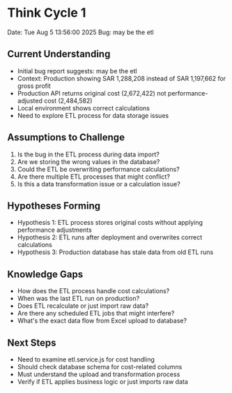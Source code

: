 # Think Cycle 1
Date: Tue Aug 5 13:56:00 2025
Bug: may be the etl

## Current Understanding
- Initial bug report suggests: may be the etl
- Context: Production showing SAR 1,288,208 instead of SAR 1,197,662 for gross profit
- Production API returns original cost (2,672,422) not performance-adjusted cost (2,484,582)
- Local environment shows correct calculations
- Need to explore ETL process for data storage issues

## Assumptions to Challenge
1. Is the bug in the ETL process during data import?
2. Are we storing the wrong values in the database?
3. Could the ETL be overwriting performance calculations?
4. Are there multiple ETL processes that might conflict?
5. Is this a data transformation issue or a calculation issue?

## Hypotheses Forming
- Hypothesis 1: ETL process stores original costs without applying performance adjustments
- Hypothesis 2: ETL runs after deployment and overwrites correct calculations
- Hypothesis 3: Production database has stale data from old ETL runs

## Knowledge Gaps
- How does the ETL process handle cost calculations?
- When was the last ETL run on production?
- Does ETL recalculate or just import raw data?
- Are there any scheduled ETL jobs that might interfere?
- What's the exact data flow from Excel upload to database?

## Next Steps
- Need to examine etl.service.js for cost handling
- Should check database schema for cost-related columns
- Must understand the upload and transformation process
- Verify if ETL applies business logic or just imports raw data